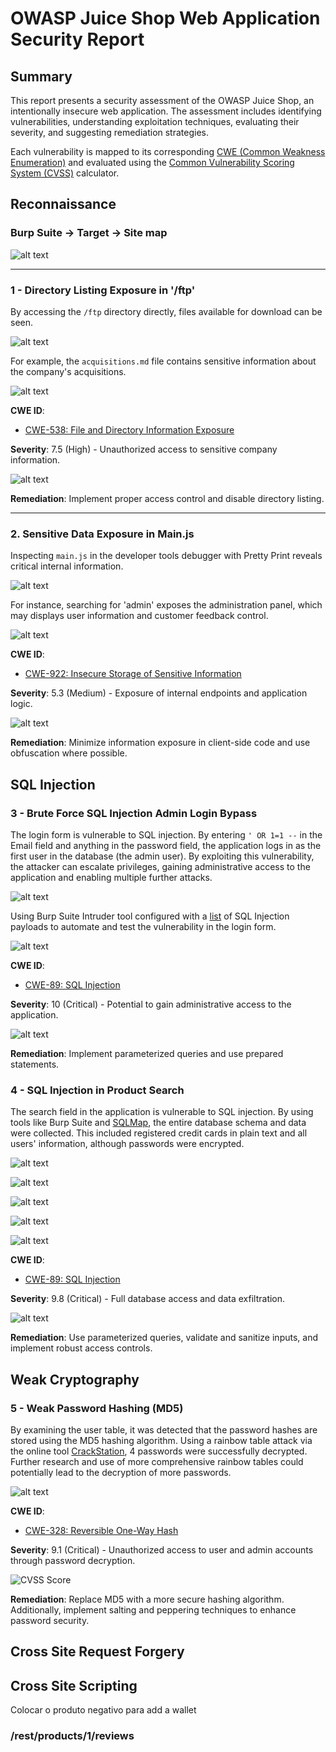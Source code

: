 # OWASP Juice Shop Web Application Security Report

## Summary

This report presents a security assessment of the OWASP Juice Shop, an intentionally insecure web application. The assessment includes identifying vulnerabilities, understanding exploitation techniques, evaluating their severity, and suggesting remediation strategies.

Each vulnerability is mapped to its corresponding [CWE (Common Weakness Enumeration)](https://cwe.mitre.org/) and evaluated using the [Common Vulnerability Scoring System (CVSS)](https://www.first.org/cvss/) calculator.



## Reconnaissance

### Burp Suite -> Target -> Site map

![alt text](img/mapping-burp.png)

---

### 1 - Directory Listing Exposure in '/ftp'

By accessing the `/ftp` directory directly, files available for download can be seen. 

![alt text](img/mapping-ftp.png)

For example, the `acquisitions.md` file contains sensitive information about the company's acquisitions.

![alt text](img/mapping-acquisitions.png)

**CWE ID**:
- [CWE-538: File and Directory Information Exposure](https://cwe.mitre.org/data/definitions/538.html)

**Severity**: 7.5 (High) - Unauthorized access to sensitive company information.

![alt text](img/mapping-ftp-score.png)

**Remediation**: Implement proper access control and disable directory listing.

---

### 2. Sensitive Data Exposure in Main.js

Inspecting `main.js` in the developer tools debugger with Pretty Print reveals critical internal information. 

![alt text](img/mapping-mainjs.png)

For instance, searching for 'admin' exposes the administration panel, which may displays user information and customer feedback control.

![alt text](img/mapping-admin-panel.png)

**CWE ID**:
- [CWE-922: Insecure Storage of Sensitive Information](https://cwe.mitre.org/data/definitions/922.html)

**Severity**: 5.3 (Medium) - Exposure of internal endpoints and application logic.

![alt text](img/mapping-mainjs-score.png)

**Remediation**: Minimize information exposure in client-side code and use obfuscation where possible.



## SQL Injection

### 3 - Brute Force SQL Injection Admin Login Bypass

The login form is vulnerable to SQL injection. By entering `' OR 1=1 --` in the Email field and anything in the password field, the application logs in as the first user in the database (the admin user). By exploiting this vulnerability, the attacker can escalate privileges, gaining administrative access to the application and enabling multiple further attacks.

![alt text](img/sqlinjection-admin-login.png)

Using Burp Suite Intruder tool configured with a [list](https://book.hacktricks.xyz/pentesting-web/login-bypass/sql-login-bypass) of SQL Injection payloads to automate and test the vulnerability in the login form.

![alt text](img/sqlinjection-admin-bruteforce.png)


**CWE ID**: 
- [CWE-89: SQL Injection](https://cwe.mitre.org/data/definitions/89.html)


**Severity**: 10 (Critical) - Potential to gain administrative access to the application.

![alt text](img/sqlinjection-admin-score.png)

**Remediation**: Implement parameterized queries and use prepared statements.

### 4 - SQL Injection in Product Search

The search field in the application is vulnerable to SQL injection. By using tools like Burp Suite and [SQLMap](https://sqlmap.org/), the entire database schema and data were collected. This included registered credit cards in plain text and all users' information, although passwords were encrypted.

![alt text](img/sqlinjection2-endpointburp.png)

![alt text](img/sqlinjection2-sqlmap.png)

![alt text](img/sqlinjection2-tables.png)

![alt text](img/sqlinjection2-cards.png)

![alt text](img/sqlinjection2-users.png)

**CWE ID**: 
- [CWE-89: SQL Injection](https://cwe.mitre.org/data/definitions/89.html)

**Severity**: 9.8 (Critical) - Full database access and data exfiltration.

![alt text](img/sqlinjection2-score.png)

**Remediation**: Use parameterized queries, validate and sanitize inputs, and implement robust access controls.

## Weak Cryptography

### 5 - Weak Password Hashing (MD5)

By examining the user table, it was detected that the password hashes are stored using the MD5 hashing algorithm. Using a rainbow table attack via the online tool [CrackStation](https://crackstation.net/), 4 passwords were successfully decrypted. Further research and use of more comprehensive rainbow tables could potentially lead to the decryption of more passwords.

![alt text](img/weakcrypto-rainbow.png)

**CWE ID**:
- [CWE-328: Reversible One-Way Hash](https://cwe.mitre.org/data/definitions/328.html)

**Severity**:  9.1 (Critical) - Unauthorized access to user and admin accounts through password decryption.

![CVSS Score](img/weakcrypto-score.png)

**Remediation**: Replace MD5 with a more secure hashing algorithm. Additionally, implement salting and peppering techniques to enhance password security.


## Cross Site Request Forgery


## Cross Site Scripting

Colocar o produto negativo para add a wallet


### /rest/products/1/reviews
